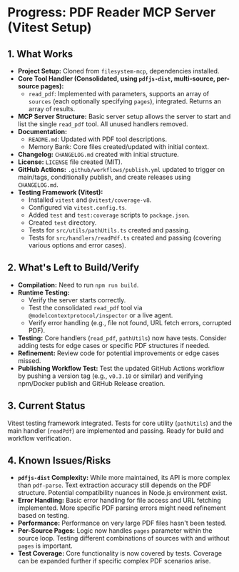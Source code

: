 <!-- Version: 1.2 | Last Updated: 2025-04-06 | Updated By: Cline -->

# Progress: PDF Reader MCP Server (Vitest Setup)

## 1. What Works

- **Project Setup:** Cloned from `filesystem-mcp`, dependencies installed.
- **Core Tool Handler (Consolidated, using `pdfjs-dist`, multi-source,
  per-source pages):**
  - `read_pdf`: Implemented with parameters, supports an array of `sources`
    (each optionally specifying `pages`), integrated. Returns an array of
    results.
- **MCP Server Structure:** Basic server setup allows the server to start and
  list the single `read_pdf` tool. All unused handlers removed.
- **Documentation:**
  - `README.md`: Updated with PDF tool descriptions.
  - Memory Bank: Core files created/updated with initial context.
- **Changelog:** `CHANGELOG.md` created with initial structure.
- **License:** `LICENSE` file created (MIT).
- **GitHub Actions:** `.github/workflows/publish.yml` updated to trigger on main/tags, conditionally publish, and create releases using `CHANGELOG.md`.
- **Testing Framework (Vitest):**
  - Installed `vitest` and `@vitest/coverage-v8`.
  - Configured via `vitest.config.ts`.
  - Added `test` and `test:coverage` scripts to `package.json`.
  - Created `test` directory.
  - Tests for `src/utils/pathUtils.ts` created and passing.
  - Tests for `src/handlers/readPdf.ts` created and passing (covering various options and error cases).

## 2. What's Left to Build/Verify

- **Compilation:** Need to run `npm run build`.
- **Runtime Testing:**
  - Verify the server starts correctly.
  - Test the consolidated `read_pdf` tool via `@modelcontextprotocol/inspector` or a live agent.
  - Verify error handling (e.g., file not found, URL fetch errors, corrupted PDF).
- **Testing:** Core handlers (`read_pdf`, `pathUtils`) now have tests. Consider adding tests for edge cases or specific PDF structures if needed.
- **Refinement:** Review code for potential improvements or edge cases missed.
- **Publishing Workflow Test:** Test the updated GitHub Actions workflow by pushing a version tag (e.g., `v0.3.10` or similar) and verifying npm/Docker publish and GitHub Release creation.

## 3. Current Status

Vitest testing framework integrated. Tests for core utility (`pathUtils`) and the main handler (`readPdf`) are implemented and passing. Ready for build and workflow verification.

## 4. Known Issues/Risks

- **`pdfjs-dist` Complexity:** While more maintained, its API is more complex
  than `pdf-parse`. Text extraction accuracy still depends on the PDF structure.
  Potential compatibility nuances in Node.js environment exist.
- **Error Handling:** Basic error handling for file access and URL fetching
  implemented. More specific PDF parsing errors might need refinement based on
  testing.
- **Performance:** Performance on very large PDF files hasn't been tested.
- **Per-Source Pages:** Logic now handles `pages` parameter within the source
  loop. Testing different combinations of sources with and without `pages` is
  important.
- **Test Coverage:** Core functionality is now covered by tests. Coverage can be expanded further if specific complex PDF scenarios arise.
